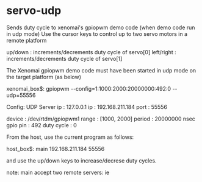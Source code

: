 # servo-udp

Sends duty cycle to xenomai's gpiopwm demo code (when demo code run in udp mode)
Use the cursor keys to control up to two servo motors in a remote platform

up/down     : increments/decrements duty cycle of servo[0]
left/right  : increments/decrements duty cycle of servo[1]
 
The Xenomai gpiopwm demo code must have been started in udp mode on the target platform (as below)

xenomai_box$: gpiopwm --config=1:1000:2000:20000000:492:0 --udp=55556

 Config: UDP Server
 ip      : 127.0.0.1
 ip      : 192.168.211.184
 port    : 55556

 device     : /dev/rtdm/gpiopwm1
 range      : [1000, 2000]
 period     : 20000000 nsec
 gpio pin   : 492
 duty cycle : 0

From the host, use the current program as follows:

host_box$:  main 192.168.211.184 55556

and use the up/down keys to increase/decrese duty cycles.

note: main accept two remote servers: ie <ip1> <port1> <ip2> <port2>



